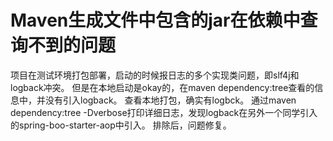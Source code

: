 # Maven生成文件中包含的jar在依赖中查询不到的问题

项目在测试环境打包部署，启动的时候报日志的多个实现类问题，即slf4j和logback冲突。
但是在本地启动是okay的，在maven dependency:tree查看的信息中，并没有引入logback。
查看本地打包，确实有logbck。
通过maven dependency:tree -Dverbose打印详细日志，发现logback在另外一个同学引入的spring-boo-starter-aop中引入。
排除后，问题修复。